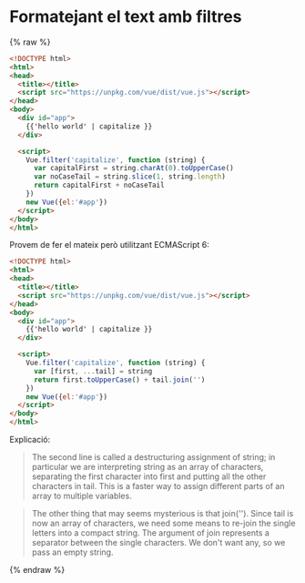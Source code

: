Formatejant el text amb filtres
================

{% raw %}

```html
<!DOCTYPE html>
<html>
<head>
  <title></title>
  <script src="https://unpkg.com/vue/dist/vue.js"></script>
</head>
<body>
  <div id="app">
    {{'hello world' | capitalize }}
  </div>

  <script>
    Vue.filter('capitalize', function (string) {
      var capitalFirst = string.charAt(0).toUpperCase()
      var noCaseTail = string.slice(1, string.length)
      return capitalFirst + noCaseTail
    })
    new Vue({el:'#app'})
  </script>
</body>
</html>
```

Provem de fer el mateix però utilitzant ECMAScript 6:

```html
<!DOCTYPE html>
<html>
<head>
  <title></title>
  <script src="https://unpkg.com/vue/dist/vue.js"></script>
</head>
<body>
  <div id="app">
    {{'hello world' | capitalize }}
  </div>

  <script>
    Vue.filter('capitalize', function (string) {
      var [first, ...tail] = string
      return first.toUpperCase() + tail.join('')
    })
    new Vue({el:'#app'})
  </script>
</body>
</html>
```

Explicació:

> The second line is called a
destructuring assignment of string; in particular we are interpreting string as an array of
characters, separating the first character into first and putting all the other characters in
tail. This is a faster way to assign different parts of an array to multiple variables. 

> The
other thing that may seems mysterious is that join(''). Since tail is now an array of
characters, we need some means to re-join the single letters into a compact string. The
argument of join represents a separator between the single characters. We don't want any,
so we pass an empty string.

{% endraw %}